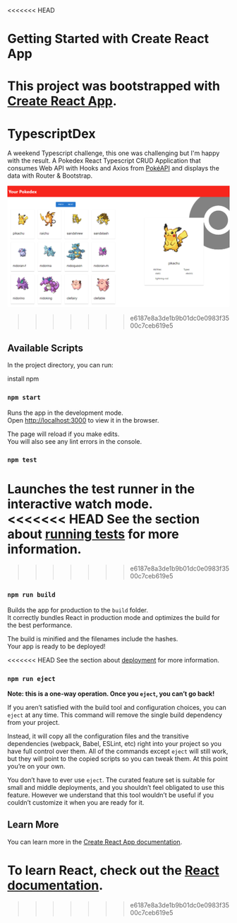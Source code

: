 <<<<<<< HEAD
# Getting Started with Create React App

This project was bootstrapped with [Create React App](https://github.com/facebook/create-react-app).
=======
# TypescriptDex

A weekend Typescript challenge, this one was challenging but I'm happy with the result. 
A Pokedex React Typescript CRUD Application that consumes Web API with Hooks and Axios from [PokéAPI](https://pokeapi.co/) and displays the data with Router & Bootstrap.


![a screenshot of the web app](pokedex.png)

>>>>>>> e6187e8a3de1b9b01dc0e0983f3500c7ceb619e5

## Available Scripts

In the project directory, you can run:

install npm

### `npm start`

Runs the app in the development mode.\
Open [http://localhost:3000](http://localhost:3000) to view it in the browser.

The page will reload if you make edits.\
You will also see any lint errors in the console.

### `npm test`

Launches the test runner in the interactive watch mode.\
<<<<<<< HEAD
See the section about [running tests](https://facebook.github.io/create-react-app/docs/running-tests) for more information.
=======

>>>>>>> e6187e8a3de1b9b01dc0e0983f3500c7ceb619e5

### `npm run build`

Builds the app for production to the `build` folder.\
It correctly bundles React in production mode and optimizes the build for the best performance.

The build is minified and the filenames include the hashes.\
Your app is ready to be deployed!

<<<<<<< HEAD
See the section about [deployment](https://facebook.github.io/create-react-app/docs/deployment) for more information.

### `npm run eject`

**Note: this is a one-way operation. Once you `eject`, you can’t go back!**

If you aren’t satisfied with the build tool and configuration choices, you can `eject` at any time. This command will remove the single build dependency from your project.

Instead, it will copy all the configuration files and the transitive dependencies (webpack, Babel, ESLint, etc) right into your project so you have full control over them. All of the commands except `eject` will still work, but they will point to the copied scripts so you can tweak them. At this point you’re on your own.

You don’t have to ever use `eject`. The curated feature set is suitable for small and middle deployments, and you shouldn’t feel obligated to use this feature. However we understand that this tool wouldn’t be useful if you couldn’t customize it when you are ready for it.

## Learn More

You can learn more in the [Create React App documentation](https://facebook.github.io/create-react-app/docs/getting-started).

To learn React, check out the [React documentation](https://reactjs.org/).
=======

>>>>>>> e6187e8a3de1b9b01dc0e0983f3500c7ceb619e5
